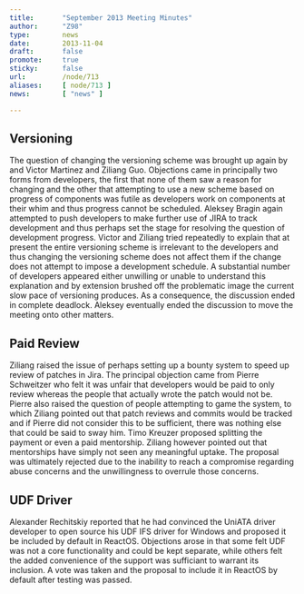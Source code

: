 ```yaml
---
title:       "September 2013 Meeting Minutes"
author:      "Z98"
type:        news
date:        2013-11-04
draft:       false
promote:     true
sticky:      false
url:         /node/713
aliases:     [ node/713 ]
news:        [ "news" ]

---
```


<h2>Versioning</h2><p>The question of changing the versioning scheme was brought up again by and Victor Martinez and Ziliang Guo. Objections came in principally two forms from developers, the first that none of them saw a reason for changing and the other that attempting to use a new scheme based on progress of components was futile as developers work on components at their whim and thus progress cannot be scheduled. Aleksey Bragin again attempted to push developers to make further use of JIRA to track development and thus perhaps set the stage for resolving the question of development progress. Victor and Ziliang tried repeatedly to explain that at present the entire versioning scheme is irrelevant to the developers and thus changing the versioning scheme does not affect them if the change does not attempt to impose a development schedule. A substantial number of developers appeared either unwilling or unable to understand this explanation and by extension brushed off the problematic image the current slow pace of versioning produces. As a consequence, the discussion ended in complete deadlock. Aleksey eventually ended the discussion to move the meeting onto other matters.</p><h2>Paid Review</h2><p>Ziliang raised the issue of perhaps setting up a bounty system to speed up review of patches in Jira. The principal objection came from Pierre Schweitzer who felt it was unfair that developers would be paid to only review whereas the people that actually wrote the patch would not be. Pierre also raised the question of people attempting to game the system, to which Ziliang pointed out that patch reviews and commits would be tracked and if Pierre did not consider this to be sufficient, there was nothing else that could be said to sway him. Timo Kreuzer proposed splitting the payment or even a paid mentorship. Ziliang however pointed out that mentorships have simply not seen any meaningful uptake. The proposal was ultimately rejected due to the inability to reach a compromise regarding abuse concerns and the unwillingness to overrule those concerns.</p><h2>UDF Driver</h2><p>Alexander Rechitskiy reported that he had convinced the UniATA driver developer to open source his UDF IFS driver for Windows and proposed it be included by default in ReactOS. Objections arose in that some felt UDF was not a core functionality and could be kept separate, while others felt the added convenience of the support was sufficiant to warrant its inclusion. A vote was taken and the proposal to include it in ReactOS by default after testing was passed.</p>
